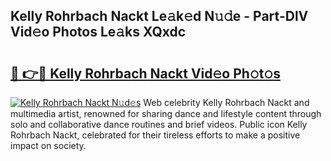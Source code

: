 ## Kelly Rohrbach Nackt Le𝚊k𝚎d N𝚞𝚍e - Part-DlV Vid𝚎o Photos Le𝚊ks XQxdc

# <h2><a href="http://fb6vex.evod.top/?m=Kelly+Rohrbach+Nackt">🔗 👉🔴 Kelly Rohrbach Nackt Vid𝚎o Ph𝚘t𝚘s</a></h2>

[![Kelly Rohrbach Nackt N𝚞d𝚎s](https://i.imgur.com/8V9OHl7.gif)](http://fb6vex.evod.top/?m=Kelly+Rohrbach+Nackt)
Web celebrity Kelly Rohrbach Nackt and multimedia artist, renowned for sharing dance and lifestyle content through solo and collaborative dance routines and brief videos. Public icon Kelly Rohrbach Nackt, celebrated for their tireless efforts to make a positive impact on society. 
